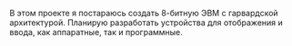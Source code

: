 В этом проекте я постараюсь создать 8-битную ЭВМ с гарвардской архитектурой. Планирую разработать устройства для отображения и ввода, как аппаратные, так и программные.
